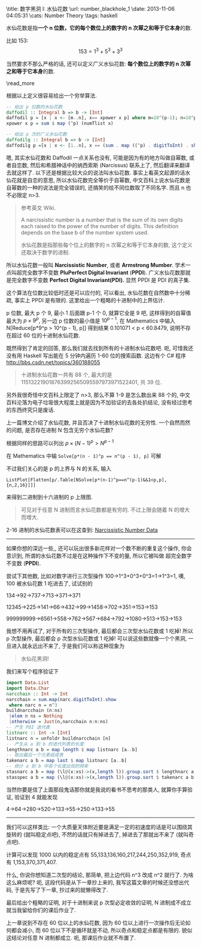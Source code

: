 \title: 数字黑洞 I: 水仙花数
\url: number_blackhole_1
\date: 2013-11-06 04:05:31
\cats: Number Theory
\tags: haskell

水仙花数是指**一个 n 位数，它的每个数位上的数字的 n 次幂之和等于它本身**的数.

比如 153: $$153 = {1^3} + {5^3} + {3^3}$$

当然要求不那么严格的话, 还可以定义广义水仙花数: **每个数位上的数字的 n 次幂之和等于它本身**的数.

\read_more

根据以上定义很容易给出一个穷举算法.

```hs
-- 给出 p 位数的水仙花数
daffodil :: Integral b => b -> [Int]
daffodil p = [x | x <- [m..n], x== xpower x p] where m=10^(p-1); n=10^p-1
xpower x p = sum $ map (^p) (numTlist x)

-- 给出 p 次的广义水仙花数
daffodilg :: Integral b => b -> [Int]
daffodilg p =[x | x <- [1..n], x == (sum . map ((^p) . digitToInt) . show) x] where n=10^(p+1)
```

嗯, 其实水仙花数和 Daffodil 一点关系也没有, 可能是因为有的地方叫做自幂数, 或者自恋数, 然后和希腊神话中的纳西索斯 (Narcissus) 联系上了, 然后翻译来翻译去就这样了. 以下还是根据比较大众的说法叫水仙花数. 事实上看英文起源的话水仙花就是自恋的意思, 所以水仙花数完全等价于自幂数, 中文百科上说水仙花数是自幂数的一种的说法是完全错误的, 还搞笑的给不同位数取了不同名字. 而且 n 也不必限定 n>3.

> 参考英文 Wiki.
>
> A narcissistic number is a number that is the sum of its own digits each raised to the power of the number of digits. This definition depends on the base b of the number system used.
>
> 水仙花数是指那些每个位上的数字的 n 次幂之和等于它本身的数, 这个定义还取决于数字的进制.

所以水仙花数一般叫 **Narcissistic Number**, 或者 **Armstrong Mumber**. 学术一点叫超完全数字不变数 **PluPerfect Digital Invariant** (**PPDI**). 广义水仙花数那就是完全数字不变数 **Perfect Digital Invariant(PDI).** 显然 PPDI 是 PDI 的真子集.

这个算法在位数比较低时还是可以应付的, 可以看出, 水仙花数在自然数中十分稀疏, 事实上 PPDI 是有限的. 这里给出一个粗略的十进制中的上界估计.

p 位数, 最大 p 个 9, 最小 1 后面跟 p-1 个 0, 就算它全是 9 吧, 这样得到的自幂值最大为 $p \times {9^p}$, 另一边 p 位数的最小值是 ${10^{p - 1}}$, 在 Mathematics 中输入 N[Reduce[p*9^p > 10^(p - 1), p]] 得到结果 0.101071 < p < 60.8479, 说明不存在超过 60 位的十进制水仙花数.

既然得到了肯定的回答, 那么我们就去找到所有的十进制水仙花数吧. 呃, 可惜我还没有用 Haskell 写出能在 5 分钟内遍历 1-60 位的搜索函数. 这边有个 C# 程序 http://bbs.csdn.net/topics/360188055

> 十进制水仙花数一共有 88 个, 最大的是 115132219018763992565095597973971522401, 共 39 位.

另外我很奇怪中文百科上限定了 n>3, 那么不算 1-9 是怎么数出来 88 个的, 中文百科沦落为电子垃圾很大程度上就是因为不加验证的去各处扒结论, 没有经过思考的东西终究只是废话.

上一篇博文介绍了水仙花数, 并且否决了十进制水仙花数的无穷性. 一个自然而然的问题, 是否存在进制 N 包含无穷个水仙花数?

根据同样的思路可以列出 $p \times {(N - 1)^p} > {N^{p - 1}}$

<!--more-->

在 Mathematics 中输 `Solve[p*(n - 1)^p == n^(p - 1), p]` 可解

不过我们关心的是 p 的上界与 N 的关系, 输入

`ListPlot[Flatten[p/.Table[NSolve[p*(n-1)^p==n^(p-1)&&1<p,p],{n,2,16}]]]`

来得到二进制到十六进制的 p 上限图.

> 可见对于任意 N 进制而言水仙花数都是有穷的. 不过上限会随着 N 的增大而增大.

2-16 进制的水仙花数表可以在这查到: [Narcissistic Number Data](https://github.com/GalAster/NarcissisticNumber/blob/master/data/readme.md)

---

如果你想的深远一些,, 还可以玩出很多新花样对一个数不断的重复这个操作, 你会意识到, 所谓的水仙花数不过是在这种操作下不变的量, 所以它被叫做 超完全数字不变数 (**PPDI**).

尝试下其他数, 比如对数字进行三次型操作 100→1^3+0^3+0^3=1→1^3=1, 噢, 100 被水仙花数 1 吃进去了, 试试别的

134→92→737→713→371→371

12345→225→141→66→432→99→1458→702→351→153→153

999999999→6561→558→762→567→684→792→1080→513→153→153

我想不用再试了, 对于所有的三次型操作, 最后都会三次型水仙花数或 1 吃掉! 所以 p 次型操作, 最后都会 p 次型水仙花数或 1 吃掉! 可以说这些数就像一个个黑洞, 一旦进入就永远出不来了, 于是我们可以称这种现象为

> 水仙花黑洞!

我们来写个程序验证下

```hs
import Data.List
import Data.Char
narcchain :: Int -> Int
narcchain = sum.map(narc.digitToInt).show
 where narc n = n^3
buildnarcchain (n:ns)
 |elem n ns = Nothing
 |otherwise = Just(n,narcchain n:n:ns)
-- 产生 PDI 迭代表
listnarc :: Int -> [Int]
listnarc n = unfoldr buildnarcchain [n]
-- 产生从 a 到 b 的迭代列表的长度
lengthnarc a b = map length $ map listnarc [a..b]
-- 取出最后一个元素组成表
takenarc a b = map last $ map listnarc [a..b]
-- 统计 a 到 b 中各个长度出现的频率
stasnarc a b = map (\l@(x:xs)->(x,length l)).group.sort $ lengthnarc a b
stasspec a b = map (\l@(x:xs)->(x,length l)).group.sort $ takenarc a b
```

当然你要是信了上面那段鬼话那你就是我说的看书不思考的那类人, 就算你手算验证, 验证到 4 就能发现

4→64→280→520→133→55→250→133→55

---

我们可以这样类比: 一个大质量天体附近要是满足一定的初速度的话是可以围绕其旋转的 (就叫稳定点吧), 不然的话就只有掉进去了, 掉进去了那就出不来了 (就叫奇点吧).

计算可以发现 1000 以内的稳定点有 55,133,136,160,217,244,250,352,919, 奇点有 1,153,370,371,407.

什么, 你说你想知道二次型的结论, 那简单, 把上边代码 n^3 改成 n^2 就行了. 为啥这么麻烦呢? 呃, 这段代码是从下一章抄上来的, 我写这篇文章的时候还没想出代码, 于是先写了下一章, 抄过来的就懒得改了.

最后给出个粗略的证明, 对于十进制来说 p 次型必定收敛的证明, N 进制成不成立就当我留给你们的课后作业了.

上一章说到不存在 60 位以上的水仙花数, 因为 60 位以上进行一次操作后无论如何都会减小, 而 60 位以下不是循环就是不动, 所以奇点和稳定点都是有限的. 貌似这结论对任意 N 进制都成立. 呃, 那课后作业就不布置了.